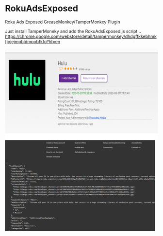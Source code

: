 # RokuAdsExposed
Roku Ads Exposed GreaseMonkey/TamperMonkey Plugin

Just install TamperMoneky and add the RokuAdsExposed.js script ..
https://chrome.google.com/webstore/detail/tampermonkey/dhdgffkkebhmkfjojejmpbldmpobfkfo?hl=en

<img src="image1.png" height="300">
<img src="image2.png" height="300">
